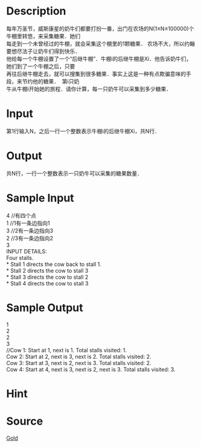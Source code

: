 
# Description

<div class="content"><div>
<div>每年万圣节，威斯康星的奶牛们都要打扮一番，出门在农场的N(1≤N≤100000)个牛棚里转悠，来采集糖果．她们</div>
<div>每走到一个未曾经过的牛棚，就会采集这个棚里的1颗糖果． 农场不大，所以约翰要想尽法子让奶牛们得到快乐．</div>
<div>他给每一个牛棚设置了一个“后继牛棚”．牛棚i的后继牛棚是Xi．他告诉奶牛们，她们到了一个牛棚之后，只要</div>
<div>再往后继牛棚走去，就可以搜集到很多糖果．事实上这是一种有点欺骗意味的手段，来节约他的糖果．  第i只奶</div>
<div>牛从牛棚i开始她的旅程．请你计算，每一只奶牛可以采集到多少糖果．</div>
</div></div>

# Input

<div class="content"><div>第1行输入N，之后一行一个整数表示牛棚i的后继牛棚Xi，共N行．</div></div>

# Output

<div class="content"><div>共N行，一行一个整数表示一只奶牛可以采集的糖果数量．</div></div>

# Sample Input

<div class="content"><span class="sampledata">4        //有四个点<br/>
1       //1有一条边指向1<br/>
3      //2有一条边指向3<br/>
2     //3有一条边指向2<br/>
3<br/>
INPUT DETAILS:<br/>
Four stalls.<br/>
* Stall 1 directs the cow back to stall 1.<br/>
* Stall 2 directs the cow to stall 3<br/>
* Stall 3 directs the cow to stall 2<br/>
* Stall 4 directs the cow to stall 3</span></div>

# Sample Output

<div class="content"><span class="sampledata">1<br/>
2<br/>
2<br/>
3<br/>
//Cow 1: Start at 1, next is 1. Total stalls visited: 1. <br/>
Cow 2: Start at 2, next is 3, next is 2. Total stalls visited: 2. <br/>
Cow 3: Start at 3, next is 2, next is 3. Total stalls visited: 2. <br/>
Cow 4: Start at 4, next is 3, next is 2, next is 3. Total stalls visited: 3.</span></div>

# Hint

<div class="content"><p></p></div>

# Source

<div class="content"><p><a href="problemset.php?search=Gold">Gold</a></p></div>

